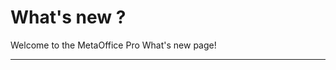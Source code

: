# What's new ? 

Welcome to the MetaOffice Pro What's new page!



	


--- 



 
<Intercom />
<Hubspot />
<Clarity />
<GoogleAnalytics />
